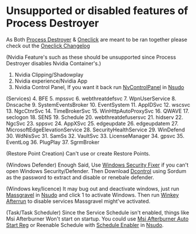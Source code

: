# Unsupported or disabled features of Process Destroyer

As Both [Process Destroyer](https://github.com/QuakedK/Process-Destroyer/releases/download/Tweaker/Process-Destroyer-V1.5.bat) & [Oneclick](https://github.com/QuakedK/Oneclick) are meant to be ran together please check out the [Oneclick Changelog](https://github.com/QuakedK/Oneclick/blob/main/Unsupported%20Features.md)

(Nvidia Feature's such as these should be unsupported since Process Destroyer disables Nvidia Container's.)
1. Nvidia Clipping/Shadowplay
2. Nvidia experience/Nvidia App
3. Nvidia Control Panel, If you want it back run [NvControlPanel](https://github.com/QuakedK/Downloads/blob/main/NvControlPanel.bat) in [Nsudo](https://github.com/QuakedK/Downloads/blob/main/NSudoLG.exe)

(Services)
4. BFE
5. mpssvc
6. webthreatdefsvc
7. WpnUserService
8. Dnscache
9. SystemEventsBroker
10. EventSystem
11. AppIDSvc
12. wscsvc
13. NgcCtnrSvc 
14. TimeBrokerSvc
15. WinHttpAutoProxySvc
16. QWAVE
17. seclogon
18. SENS
19. Schedule
20. webthreatdefusersvc
21. hidserv
22. NgcSvc
23. sppsvc
24. AppXSvc
25. edgeupdate
26. edgeupdatem
27. MicrosoftEdgeElevationService
28. SecurityHealthService
29. WinDefend
30. WdNisSvc
31. SamSs
32. VaultSvc
33. LicenseManager
34. gpsvc
35. EventLog 
36. PlugPlay
37. SgrmBroker

(Restore Point Creation)
Can't use or create Restore Points.

(Windows Defender)
Enough Said, Use [Windows Security Fixer](https://github.com/QuakedK/Downloads/blob/main/Windows%20Security%20Fixer.bat) if you can't open Windows Security/Defender. Then Download [Dcontrol](https://github.com/QuakedK/Downloads/blob/main/Dcontrol.rar) using Sordum as the password to extract and disable or renebale defender.

(Windows key/licence)
It may bug out and deactivate windows, just run [Massgravel](https://github.com/QuakedK/Downloads/blob/main/Free%20Windows%20Key.bat) in [Nsudo](https://github.com/QuakedK/Downloads/blob/main/NSudoLG.exe) and click 1 to activate Windows. Then run [Winkey Afterrun](https://github.com/QuakedK/Downloads/blob/main/Winkey%20Afterrun.bat) to disable services Massgravel might've activated.

(Task/Task Scheduler)
Since the Service Schedule isn't enabled, things like Msi Afterburner Won't start on startup. You could use [Msi Afterburner Auto Start Reg](https://github.com/QuakedK/Downloads/blob/main/Msi%20Afterburner%20Auto%20Start.reg) or Reenable Schedule with [Schedule Enabler](https://github.com/QuakedK/Downloads/blob/main/Reenable%20Schedule.bat) in [Nsudo](https://github.com/QuakedK/Downloads/blob/main/NSudoLG.exe).
